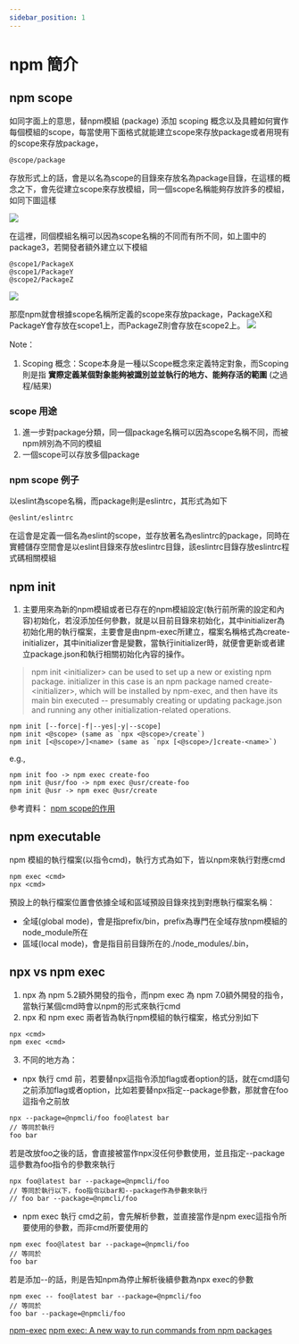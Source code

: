 ```yaml
---
sidebar_position: 1
---
```


# npm 簡介


## npm scope 
如同字面上的意思，替npm模組 (package) 添加 scoping 概念以及具體如何實作每個模組的scope，每當使用下面格式就能建立scope來存放package或者用現有的scope來存放package，

```
@scope/package 
```

存放形式上的話，會是以名為scope的目錄來存放名為package目錄，在這樣的概念之下，會先從建立scope來存放模組，同一個scope名稱能夠存放許多的模組，如同下圖這樣

![](https://res.cloudinary.com/dqfxgtyoi/image/upload/v1649577976/blog/NPM/npm-scope-example_urhgu3.png)

在這裡，同個模組名稱可以因為scope名稱的不同而有所不同，如上圖中的package3，若開發者額外建立以下模組
```
@scope1/PackageX
@scope1/PackageY
@scope2/PackageZ
```
![](https://res.cloudinary.com/dqfxgtyoi/image/upload/v1649577976/blog/NPM/npm-scope-additem-case-example1_jlzqvf.png)

那麼npm就會根據scope名稱所定義的scope來存放package，PackageX和PackageY會存放在scope1上，而PackageZ則會存放在scope2上。
![](https://res.cloudinary.com/dqfxgtyoi/image/upload/v1649577976/blog/NPM/npm-scope-additem-case-example2_issf0y.png)

Note：
1. Scoping 概念：Scope本身是一種以Scope概念來定義特定對象，而Scoping則是指 **實際定義某個對象能夠被識別並並執行的地方、能夠存活的範圍** (之過程/結果)

### scope 用途
1. 進一步對package分類，同一個package名稱可以因為scope名稱不同，而被npm辨別為不同的模組
2. 一個scope可以存放多個package


### npm scope 例子
以eslint為scope名稱，而package則是eslintrc，其形式為如下
```
@eslint/eslintrc
```

在這會是定義一個名為eslint的scope，並存放著名為eslintrc的package，同時在實體儲存空間會是以eslint目錄來存放eslintrc目錄，該eslintrc目錄存放eslintrc程式碼相關模組





## npm init
1. 主要用來為新的npm模組或者已存在的npm模組設定(執行前所需的設定和內容)初始化，若沒添加任何參數，就是以目前目錄來初始化，其中initializer為初始化用的執行檔案，主要會是由npm-exec所建立，檔案名稱格式為create-initializer，其中initializer會是變數，當執行initializer時，就便會更新或者建立package.json和執行相關初始化內容的操作。
> npm init &lt;initializer&gt; can be used to set up a new or existing npm package. initializer in this case is an npm package named create-&lt;initializer&gt;, which will be installed by npm-exec, and then have its main bin executed -- presumably creating or updating package.json and running any other initialization-related operations.
```
npm init [--force|-f|--yes|-y|--scope]
npm init <@scope> (same as `npx <@scope>/create`)
npm init [<@scope>/]<name> (same as `npx [<@scope>/]create-<name>`)
```

e.g., 

```
npm init foo -> npm exec create-foo
npm init @usr/foo -> npm exec @usr/create-foo
npm init @usr -> npm exec @usr/create
```





參考資料：
[npm scope的作用](https://blog.csdn.net/hbiao68/article/details/104177047)

## npm executable
npm 模組的執行檔案(以指令cmd)，執行方式為如下，皆以npm來執行對應cmd
```
npm exec <cmd>
npx <cmd>
```

預設上的執行檔案位置會依據全域和區域預設目錄來找到對應執行檔案名稱：
  - 全域(global mode)，會是指prefix/bin，prefix為專門在全域存放npm模組的node_module所在
  - 區域(local mode)，會是指目前目錄所在的./node_modules/.bin，


## npx vs npm exec
1. npx 為 npm 5.2額外開發的指令，而npm exec 為 npm 7.0額外開發的指令，當執行某個cmd時會以npm的形式來執行cmd
2. npx 和 npm exec 兩者皆為執行npm模組的執行檔案，格式分別如下
```
npx <cmd>
npm exec <cmd>
```
3. 不同的地方為：
  - npx 執行 cmd 前，若要替npx這指令添加flag或者option的話，就在cmd語句之前添加flag或者option，比如若要替npx指定--package參數，那就會在foo這指令之前放
  ```
  npx --package=@npmcli/foo foo@latest bar 
  // 等同於執行
  foo bar
  ```
  若是改放foo之後的話，會直接被當作npx沒任何參數使用，並且指定--package這參數為foo指令的參數來執行
  ```
  npx foo@latest bar --package=@npmcli/foo
  // 等同於執行以下，foo指令以bar和--package作為參數來執行
  // foo bar --package=@npmcli/foo
  ```
  - npm exec 執行 cmd之前，會先解析參數，並直接當作是npm exec這指令所要使用的參數，而非cmd所要使用的
  ```
  npm exec foo@latest bar --package=@npmcli/foo
  // 等同於
  foo bar
  ```
  若是添加--的話，則是告知npm為停止解析後續參數為npx exec的參數

  ```
  npm exec -- foo@latest bar --package=@npmcli/foo
  // 等同於
  foo bar --package=@npmcli/foo
  ```


[npm-exec](https://docs.npmjs.com/cli/v8/commands/npm-exec)
[npm exec: A new way to run commands from npm packages](https://www.eckher.com/c/21gvqjs4vg)